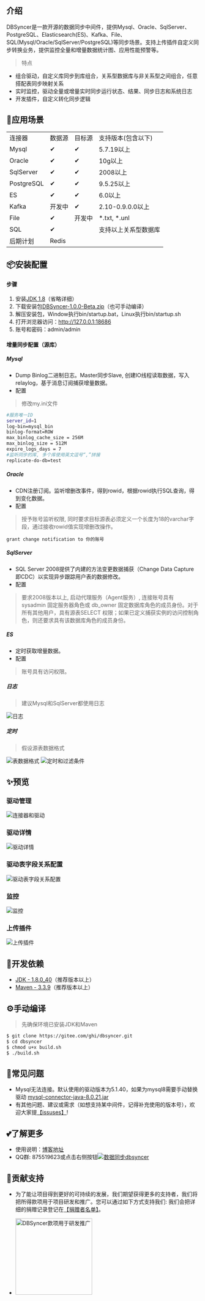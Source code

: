 ## 介绍
DBSyncer是一款开源的数据同步中间件，提供Mysql、Oracle、SqlServer、PostgreSQL、Elasticsearch(ES)、Kafka、File、SQL(Mysql/Oracle/SqlServer/PostgreSQL)等同步场景。支持上传插件自定义同步转换业务，提供监控全量和增量数据统计图、应用性能预警等。

> 特点
* 组合驱动，自定义库同步到库组合，关系型数据库与非关系型之间组合，任意搭配表同步映射关系
* 实时监控，驱动全量或增量实时同步运行状态、结果、同步日志和系统日志
* 开发插件，自定义转化同步逻辑

## 🌈应用场景

<div>
    <table>
        <tbody>
            <tr>
                <td>连接器</td>
                <td>数据源</td>
                <td>目标源</td>
                <td>支持版本(包含以下)</td>
            </tr>
            <tr>
                <td>Mysql</td>
                <td>✔</td>
                <td>✔</td>
                <td>5.7.19以上</td>
            </tr>
            <tr>
                <td>Oracle</td>
                <td>✔</td>
                <td>✔</td>
                <td>10g以上</td>
            </tr>
            <tr>
                <td>SqlServer</td>
                <td>✔</td>
                <td>✔</td>
                <td>2008以上</td>
            </tr>
            <tr>
                <td>PostgreSQL</td>
                <td>✔</td>
                <td>✔</td>
                <td>9.5.25以上</td>
            </tr>
            <tr>
                <td>ES</td>
                <td>✔</td>
                <td>✔</td>
                <td>6.0以上</td>
            </tr>
            <tr>
                <td>Kafka</td>
                <td>开发中</td>
                <td>✔</td>
                <td>2.10-0.9.0.0以上</td>
            </tr>
            <tr>
                <td>File</td>
                <td>✔</td>
                <td>开发中</td>
                <td>*.txt, *.unl</td>
            </tr>
            <tr>
                <td>SQL</td>
                <td>✔</td>
                <td></td>
                <td>支持以上关系型数据库</td>
            </tr>
            <tr>
                <td>后期计划</td>
                <td colspan="3">Redis</td>
            </tr>
        </tbody>
    </table>
<div>

## 📦安装配置
#### 步骤
1. 安装[JDK 1.8](https://www.oracle.com/java/technologies/jdk8-downloads.html)（省略详细）
2. 下载安装包[DBSyncer-1.0.0-Beta.zip](https://gitee.com/ghi/dbsyncer/releases)（也可手动编译）
3. 解压安装包，Window执行bin/startup.bat，Linux执行bin/startup.sh
4. 打开浏览器访问：http://127.0.0.1:18686
5. 账号和密码：admin/admin

#### 增量同步配置（源库）

##### Mysql
* Dump Binlog二进制日志。Master同步Slave, 创建IO线程读取数据，写入relaylog，基于消息订阅捕获增量数据。
* 配置
> 修改my.ini文件
```bash
#服务唯一ID
server_id=1
log-bin=mysql_bin
binlog-format=ROW
max_binlog_cache_size = 256M
max_binlog_size = 512M
expire_logs_days = 7
#监听同步的库, 多个库使用英文逗号“,”拼接
replicate-do-db=test
```

##### Oracle
* CDN注册订阅。监听增删改事件，得到rowid，根据rowid执行SQL查询，得到变化数据。
* 配置
> 授予账号监听权限, 同时要求目标源表必须定义一个长度为18的varchar字段，通过接收rowid值实现增删改操作。
```roomsql
grant change notification to 你的账号
```

##### SqlServer
* SQL Server 2008提供了内建的方法变更数据捕获（Change Data Capture 即CDC）以实现异步跟踪用户表的数据修改。
* 配置
> 要求2008版本以上, 启动代理服务（Agent服务）, 连接账号具有 sysadmin 固定服务器角色或 db_owner 固定数据库角色的成员身份。对于所有其他用户，具有源表SELECT 权限；如果已定义捕获实例的访问控制角色，则还要求具有该数据库角色的成员身份。

##### ES
* 定时获取增量数据。
* 配置
> 账号具有访问权限。

##### 日志
> 建议Mysql和SqlServer都使用日志

![日志](https://images.gitee.com/uploads/images/2021/0906/181036_1f9a9e78_376718.png "日志.png")

##### 定时
> 假设源表数据格式

![表数据格式](https://images.gitee.com/uploads/images/2021/0903/004406_68ef9bb4_376718.png "表数据格式.png")
![定时和过滤条件](https://images.gitee.com/uploads/images/2021/0903/004807_07cdf2b7_376718.png "定时和过滤条件.png")

## ✨预览
### 驱动管理
![连接器和驱动](https://images.gitee.com/uploads/images/2021/0903/003755_01016fc1_376718.png "驱动管理.png")

### 驱动详情
![驱动详情](https://images.gitee.com/uploads/images/2021/0903/004031_a571f6b5_376718.png "驱动详情.png")

### 驱动表字段关系配置
![驱动表字段关系配置](https://images.gitee.com/uploads/images/2021/0903/004106_26399534_376718.png "驱动表字段关系配置.png")

### 监控
![监控](https://images.gitee.com/uploads/images/2021/0728/000645_35a544b3_376718.png "监控.png")

### 上传插件
![上传插件](https://images.gitee.com/uploads/images/2021/0806/232643_9b1f3f64_376718.png "上传插件.png")

## 🔗开发依赖
* [JDK - 1.8.0_40](https://www.oracle.com/java/technologies/jdk8-downloads.html)（推荐版本以上）
* [Maven - 3.3.9](https://dlcdn.apache.org/maven/maven-3/)（推荐版本以上）

## ⚙️手动编译
> 先确保环境已安装JDK和Maven
```bash
$ git clone https://gitee.com/ghi/dbsyncer.git
$ cd dbsyncer
$ chmod u+x build.sh
$ ./build.sh
```

## 🐞常见问题
* Mysql无法连接。默认使用的驱动版本为5.1.40，如果为mysql8需要手动替换驱动 [mysql-connector-java-8.0.21.jar](https://gitee.com/ghi/dbsyncer/attach_files) 
* 有其他问题、建议或需求（如想支持某中间件，记得补充使用的版本号），欢迎大家提[【issuses】](https://gitee.com/ghi/dbsyncer/issues/new?issue%5Bassignee_id%5D=0&issue%5Bmilestone_id%5D=0)!

## 💕了解更多
* 使用说明：[博客地址](https://my.oschina.net/dbsyncer "https://my.oschina.net/dbsyncer")
* QQ群: 875519623或点击右侧按钮<a target="_blank" href="//shang.qq.com/wpa/qunwpa?idkey=fce8d51b264130bac5890674e7db99f82f7f8af3f790d49fcf21eaafc8775f2a"><img border="0" src="//pub.idqqimg.com/wpa/images/group.png" alt="数据同步dbsyncer" title="数据同步dbsyncer" /></a>

## 🤝贡献支持
* 为了能让项目得到更好的可持续的发展，我们期望获得更多的支持者，我们将把所得款项用于项目研发和推广。您可以通过如下方式支持我们:
我们会把详细的捐赠记录登记在[【捐赠者名单】](https://gitee.com/ghi/dbsyncer/issues/I4HL3C)。
- <img src="https://images.gitee.com/uploads/images/2021/1110/001937_717dfb9d_376718.png" title="DBSyncer款项用于研发推广" width="200" height="200" />